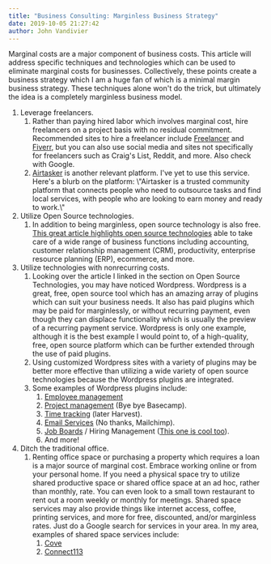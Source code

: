 ```yaml
---
title: "Business Consulting: Marginless Business Strategy"
date: 2019-10-05 21:27:42
author: John Vandivier
---
```




Marginal costs are a major component of business costs. This article will address specific techniques and technologies which can be used to eliminate marginal costs for businesses. Collectively, these points create a business strategy which I am a huge fan of which is a minimal margin business strategy. These techniques alone won't do the trick, but ultimately the idea is a completely marginless business model.
<ol>
 	<li>Leverage freelancers.
<ol>
 	<li>Rather than paying hired labor which involves marginal cost, hire freelancers on a project basis with no residual commitment. Recommended sites to hire a freelancer include <a href=\"http://freelancer.com/\">Freelancer</a> and <a href=\"http://fiverr.com/\">Fiverr</a>, but you can also use social media and sites not specifically for freelancers such as Craig's List, Reddit, and more. Also check with Google.</li>
 	<li><a href=\"https://www.airtasker.com/about/\">Airtasker</a> is another relevant platform. I've yet to use this service. Here's a blurb on the platform: \"Airtasker is a trusted community platform that connects people who need to outsource tasks and find local services, with people who are looking to earn money and ready to work.\"</li>
</ol>
</li>
 	<li>Utilize Open Source technologies.
<ol>
 	<li>In addition to being marginless, open source technology is also free. <a href=\"http://www.cio.com/article/2380921/open-source-tools/how-to-run-your-small-business-with-free-open-source-software.html\">This great article highlights open source technologies</a> able to take care of a wide range of business functions including accounting, customer relationship management (CRM), productivity, enterprise resource planning (ERP), ecommerce, and more.</li>
</ol>
</li>
 	<li>Utilize technologies with nonrecurring costs.
<ol>
 	<li>Looking over the article I linked in the section on Open Source Technologies, you may have noticed Wordpress. Wordpress is a great, free, open source tool which has an amazing array of plugins which can suit your business needs. It also has paid plugins which may be paid for marginlessly, or without recurring payment, even though they can displace functionality which is usually the preview of a recurring payment service. Wordpress is only one example, although it is the best example I would point to, of a high-quality, free, open source platform which can be further extended through the use of paid plugins.</li>
 	<li>Using customized Wordpress sites with a variety of plugins may be better more effective than utilizing a wide variety of open source technologies because the Wordpress plugins are integrated.</li>
 	<li>Some examples of Wordpress plugins include:
<ol>
 	<li><a href=\"http://codecanyon.net/search?utf8=%E2%9C%93&amp;term=employee+management&amp;_ga=1.206024467.1286120785.1418340421\">Employee management</a></li>
 	<li><a href=\"https://wp-client.com/pricing-client-management-portal/\">Project management</a> (Bye bye Basecamp).</li>
 	<li><a href=\"http://wedevs.com/plugin/wp-project-manager/time-tracker/\">Time tracking</a> (later Harvest).</li>
 	<li><a href=\"https://wordpress.org/plugins/wysija-newsletters/\">Email Services</a> (No thanks, Mailchimp).</li>
 	<li><a href=\"http://wpjobboard.net/\">Job Boards</a> / Hiring Management (<a href=\"https://wpjobmanager.com/\">This one is cool too</a>).</li>
 	<li>And more!</li>
</ol>
</li>
</ol>
</li>
 	<li>Ditch the traditional office.
<ol>
 	<li>Renting office space or purchasing a property which requires a loan is a major source of marginal cost. Embrace working online or from your personal home. If you need a physical space try to utilize shared productive space or shared office space at an ad hoc, rather than monthly, rate. You can even look to a small town restaurant to rent out a room weekly or monthly for meetings. Shared space services may also provide things like internet access, coffee, printing services, and more for free, discounted, and/or marginless rates. Just do a Google search for services in your area. In my area, examples of shared space services include:
<ol>
 	<li><a href=\"https://cove.is/#plans\">Cove</a></li>
 	<li><a href=\"http://www.connect113.com/\">Connect113</a></li>
</ol>
</li>
</ol>
</li>
</ol>